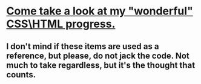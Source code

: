 <h1><a href="http://cis-iis2.temple.edu/Spring2017/CIS3344_tuf15947/labs.html" target="_blank">Come take a look at my "wonderful" CSS\HTML progress.</a></h1>

<h2>I don't mind if these items are used as a reference, but please, do not jack the code. Not much to take regardless, but it's the thought that counts.</h2>
